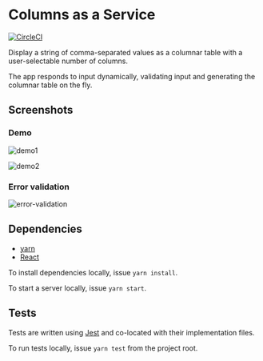Columns as a Service
====================

[![CircleCI](https://circleci.com/gh/jkrmr/columns-as-a-service.svg?style=svg)](https://circleci.com/gh/jkrmr/columns-as-a-service)

Display a string of comma-separated values as a columnar table with a
user-selectable number of columns.

The app responds to input dynamically, validating input and generating the
columnar table on the fly.

Screenshots
-----------

### Demo

![demo1](https://user-images.githubusercontent.com/4433943/29000089-edaf4428-7a2e-11e7-8833-79701decc13c.png)

![demo2](https://user-images.githubusercontent.com/4433943/29000090-edb457b0-7a2e-11e7-9508-032d24b7685c.png)

### Error validation

![error-validation](https://user-images.githubusercontent.com/4433943/29000091-edb5b128-7a2e-11e7-9238-7465f8ccc519.png)

Dependencies
------------

* [yarn](https://yarnpkg.com/lang/en/docs/install/)
* [React](https://facebook.github.io/react/)

To install dependencies locally, issue `yarn install`.

To start a server locally, issue `yarn start`.

Tests
-----

Tests are written using [Jest](https://facebook.github.io/jest/) and co-located
with their implementation files.

To run tests locally, issue `yarn test` from the project root.
